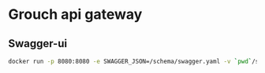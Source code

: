 # Grouch api gateway

## Swagger-ui
```bash
docker run -p 8080:8080 -e SWAGGER_JSON=/schema/swagger.yaml -v `pwd`/src/main/resources:/schema swaggerapi/swagger-ui
```

